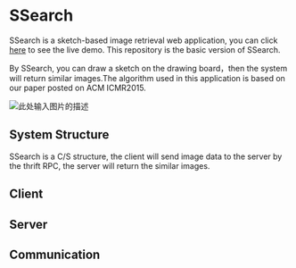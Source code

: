 # SSearch

SSearch is a sketch-based image retrieval web application, you can click [here](http://omap.fudan.edu.cn/sketch_based_image_retrieval) to see the live demo. This repository is the basic version of SSearch.

By SSearch, you can draw a sketch on the drawing board，then the system will return similar images.The algorithm used in this application is based on our paper posted on ACM ICMR2015.

![此处输入图片的描述](http://7xjuf4.com1.z0.glb.clouddn.com/sketch_sketch.PNG)


## System Structure

SSearch is a C/S structure, the client will send image data to the server by the thrift RPC, the server will return the similar images.

## Client

## Server

## Communication

